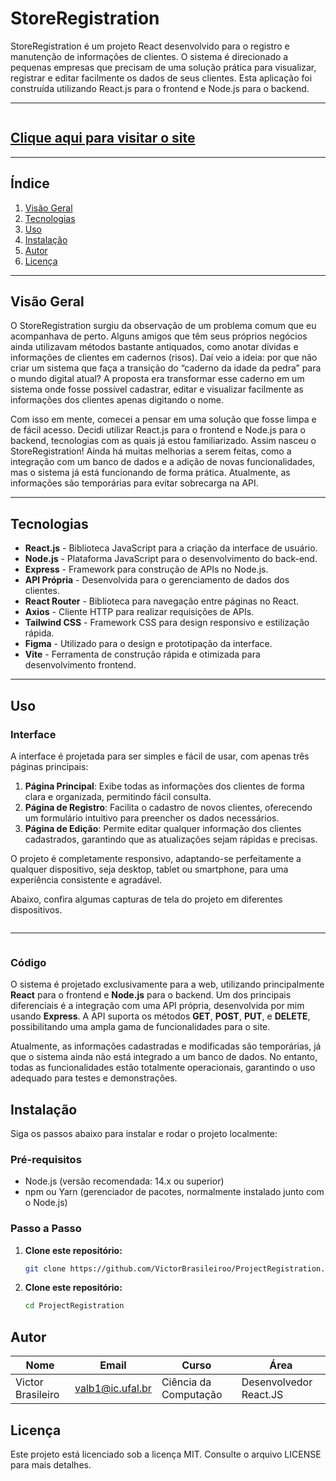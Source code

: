# **StoreRegistration**
StoreRegistration é um projeto React desenvolvido para o registro e manutenção de informações de clientes. O sistema é direcionado a pequenas empresas que precisam de uma solução prática para visualizar, registrar e editar facilmente os dados de seus clientes. Esta aplicação foi construída utilizando React.js para o frontend e Node.js para o backend.
<hr/>
<img src="src/assets/img/Group 3.svg" alt="">
<h2><a href='https://projectregistrationstore.netlify.app/
'>Clique aqui para visitar o site</a></h2>

<hr/>

## Índice
1. [Visão Geral](#visão-geral)
2. [Tecnologias](#tecnologias)
3. [Uso](#uso)
4. [Instalação](#instalação)
5. [Autor](#autor)
6. [Licença](#licença)

---

## Visão Geral
O StoreRegistration surgiu da observação de um problema comum que eu acompanhava de perto. Alguns amigos que têm seus próprios negócios ainda utilizavam métodos bastante antiquados, como anotar dívidas e informações de clientes em cadernos (risos). Daí veio a ideia: por que não criar um sistema que faça a transição do “caderno da idade da pedra” para o mundo digital atual? A proposta era transformar esse caderno em um sistema onde fosse possível cadastrar, editar e visualizar facilmente as informações dos clientes apenas digitando o nome.

Com isso em mente, comecei a pensar em uma solução que fosse limpa e de fácil acesso. Decidi utilizar React.js para o frontend e Node.js para o backend, tecnologias com as quais já estou familiarizado. Assim nasceu o StoreRegistration! Ainda há muitas melhorias a serem feitas, como a integração com um banco de dados e a adição de novas funcionalidades, mas o sistema já está funcionando de forma prática. Atualmente, as informações são temporárias para evitar sobrecarga na API.

---

## Tecnologias
- **React.js** - Biblioteca JavaScript para a criação da interface de usuário.
- **Node.js** - Plataforma JavaScript para o desenvolvimento do back-end.
- **Express** - Framework para construção de APIs no Node.js.
- **API Própria** - Desenvolvida para o gerenciamento de dados dos clientes.
- **React Router** - Biblioteca para navegação entre páginas no React.
- **Axios** - Cliente HTTP para realizar requisições de APIs.
- **Tailwind CSS** - Framework CSS para design responsivo e estilização rápida.
- **Figma** - Utilizado para o design e prototipação da interface.
- **Vite** - Ferramenta de construção rápida e otimizada para desenvolvimento frontend.

---

## Uso

### Interface
A interface é projetada para ser simples e fácil de usar, com apenas três páginas principais:

1. **Página Principal**: Exibe todas as informações dos clientes de forma clara e organizada, permitindo fácil consulta.
2. **Página de Registro**: Facilita o cadastro de novos clientes, oferecendo um formulário intuitivo para preencher os dados necessários.
3. **Página de Edição**: Permite editar qualquer informação dos clientes cadastrados, garantindo que as atualizações sejam rápidas e precisas.

O projeto é completamente responsivo, adaptando-se perfeitamente a qualquer dispositivo, seja desktop, tablet ou smartphone, para uma experiência consistente e agradável. 

Abaixo, confira algumas capturas de tela do projeto em diferentes dispositivos.

<img  src="src/assets/img/mobile.svg" alt=""></img>
<hr/>
<img  src="src/assets/img/macs.svg" alt=""></img>

### Código

O sistema é projetado exclusivamente para a web, utilizando principalmente **React** para o frontend e **Node.js** para o backend. Um dos principais diferenciais é a integração com uma API própria, desenvolvida por mim usando **Express**. A API suporta os métodos **GET**, **POST**, **PUT**, e **DELETE**, possibilitando uma ampla gama de funcionalidades para o site.

Atualmente, as informações cadastradas e modificadas são temporárias, já que o sistema ainda não está integrado a um banco de dados. No entanto, todas as funcionalidades estão totalmente operacionais, garantindo o uso adequado para testes e demonstrações.

## Instalação
Siga os passos abaixo para instalar e rodar o projeto localmente:

### Pré-requisitos
- Node.js (versão recomendada: 14.x ou superior)
- npm ou Yarn (gerenciador de pacotes, normalmente instalado junto com o Node.js)

### Passo a Passo

1. **Clone este repositório:**
   ```bash
   git clone https://github.com/VictorBrasileiroo/ProjectRegistration.git
   ```

2. **Clone este repositório:**
   ```bash
   cd ProjectRegistration
   ```

## Autor
| Nome | Email | Curso | Área
|----------|----------|----------|----------|
| Victor Brasileiro  | valb1@ic.ufal.br | Ciência da Computação | Desenvolvedor React.JS

## Licença
Este projeto está licenciado sob a licença MIT. Consulte o arquivo LICENSE para mais detalhes.



